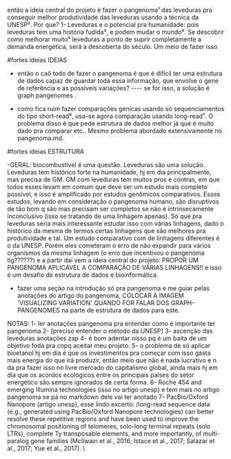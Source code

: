 então a ideia central do projeto é fazer o pangenoma¹ das leveduras pra conseguir melhor produtividade das leveduras usando a técnica da UNESP². 
	Por que? 
	1- Leveduras e o potencial pra humanidade:
	pois leveduras tem uma história fudida³, e podem mudar o mundo⁴. Se descobrir como melhorar muito⁵ leveduras a ponto de suprir completamente a demanda energética, será a descoberta do século.
	Um meio de fazer isso 


#fortes ideias IDEIAS

- então o caô todo de fazer o pangenoma é que é difícil ter uma estrutura de dados capaz de guardar toda essa informação, que envolve o gene de referência e as possíveis variações?
---- se for isso, a solução é graph pangenomes .

- como fica ruim fazer comparações genicas usando só sequenciamentos do tipo short-read⁶, usa-se agora comparação usando long-read⁷. O problema disso é que pede estrutura de dados melhor já que é muito dado pra comparar etc.. Mesmo problema abordado extensivamente no pangenoma.md. 


#fortes ideias ESTRUTURA

-GERAL: biocombustível é uma questão. Leveduras são uma solução. Leveduras tem histórico forte na humanidade, hj em dia principalmente, mas precisa de GM. GM com leveduras tem muitos pros e contras, em que todos esses levam em comum que deve ser um estudo mais completo possível, e isso é amplificado por estudos genômicos comparativos. Esses estudos, levando em consideração o pangenoma humano, são disruptivos de tão bom q são mas precisam ser completos se não é intrinsecamente inconclusivo (isso se tratando de uma linhagem apenas). Só que pra leveduras seria mais interessante estudar isso com várias linhagens, dado o histórico da mesma de termos certas linhagens que são melhores pra produtividade e tal. Um estudo comparativo com de linhagens diferentes é o da UNESP. Porém eles cometeram o erro de não expandir para vários organismos da mesma linhagem (o erro que incentivou o pangenoma tlg??????) e a partir daí vem a ideia central do projeto: PROPOR UM PANGENOMA APLICÁVEL A COMPARAÇÃO DE VÁRIAS LINHAGENS!! e isso é um desafio de estrutura de dados e bioinformática.     

- fazer uma seção na introdução só pra pangenoma e me guiar pelas anotações do artigo do pangenoma, COLOCAR A IMAGEM 'VISUALIZING VARIATION' QUANDO FOR FALAR DOS GRAPH-PANGENOMES na parte de estrutura de dados para este.
	
	
NOTAS:
1- ler anotações pangenoma pra entender como é importante ter pangenoma
2- [preciso entender o método da UNESP]
3- ascenção das leveduras anotações zap 
4- é bom adentar nisso pq é um baita de um objetivo foda pra cnpq aceitar meu projeto.
5- o problema de só aplicar bioetanol hj em dia é que os investimentos pra começar com isso gasta mais energia do que irá produzir, então meio que não é nada lucrativo e n da pra fazer isso no livre mercado do capitalismo global, ainda mais hj em dia que os acordos ecológicos entre os principais países do setor energético são sempre ignorados de certa forma.
6- Roche 454 and emerging Illumina technologies (isso no artigo unesp) e tem mais no artigo pangenoma se pá no markdown dele vai ter anotado
7- PacBio/Oxford Nanopore (artigo unesp), esse lindo excerto:
/long-read
sequence data (e.g., generated using PacBio/Oxford Nanopore
technologies) can better resolve these repetitive regions and
have been used to improve the chromosomal positioning of
telomeres, solo-long terminal repeats (solo LTRs), complete Ty
transposable elements, and more importantly, of multi-paralog
gene families (McIlwain et al., 2016; Istace et al., 2017; Salazar
et al., 2017; Yue et al., 2017). \

